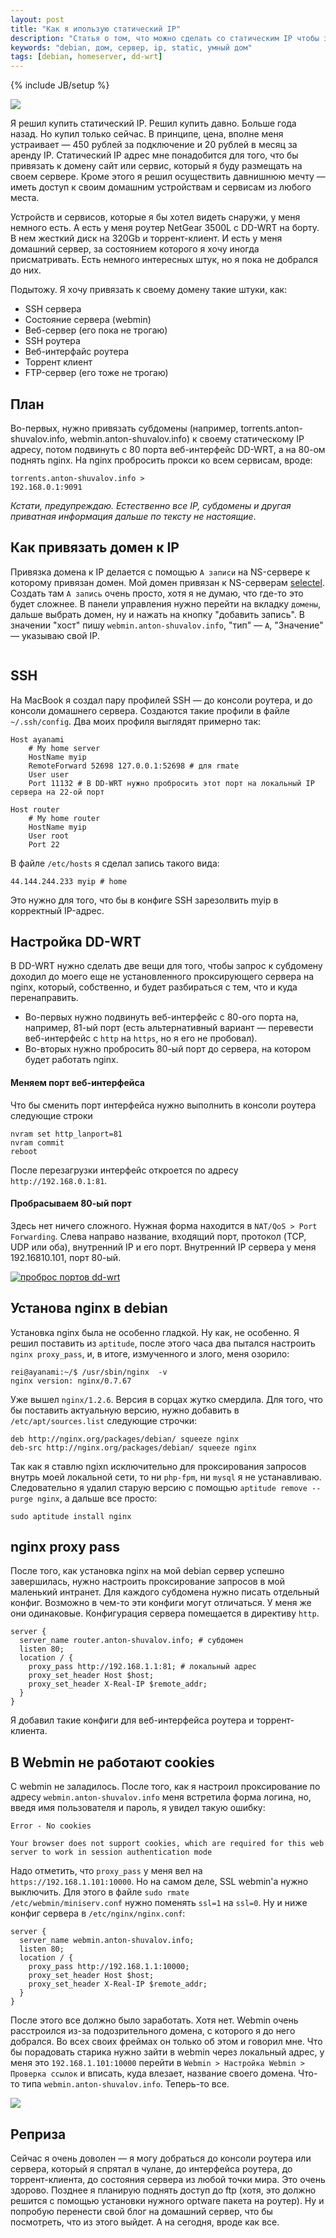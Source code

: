 ```yaml
---
layout: post
title: "Как я ипользую статический IP"
description: "Статья о том, что можно сделать со статическим IP чтобы значительно упростить себе жизнь. Цикл статей о том, как сделать домашний сервер."
keywords: "debian, дом, сервер, ip, static, умный дом"
tags: [debian, homeserver, dd-wrt]
---
```

{% include JB/setup %}

![](http://31808.selcdn.ru/it-prm/pics/ip-address-with-mouse.png)

Я решил купить статический IP. Решил купить давно. Больше года назад. Но купил только сейчас. В принципе, цена, вполне меня устраивает — 450 рублей  за подключение и 20 рублей в месяц за аренду IP. Статический IP адрес мне понадобится для того, что бы привязать к домену сайт или сервис, который я буду размещать на своем сервере. Кроме этого я решил осуществить давнишнюю мечту — иметь доступ к своим домашним устройствам и сервисам из любого места.

Устройств и сервисов, которые я бы хотел видеть снаружи, у меня немного есть. А есть у меня роутер NetGear 3500L с DD-WRT на борту. В нем жесткий диск на 320Gb и торрент-клиент. И есть у меня домашний сервер, за состоянием которого я хочу иногда присматривать. Есть немного интересных штук, но я пока не добрался до них. 

Подытожу. Я хочу привязать к своему домену такие штуки, как: 

<ul>
	<li>SSH сервера</li>
	<li>Состояние сервера (webmin)</li>
	<li>Веб-сервер (его пока не трогаю)</li>
	<li>SSH роутера</li>
	<li>Веб-интерфайс роутера</li>
	<li>Торрент клиент</li>
	<li>FTP-сервер (его тоже не трогаю)</li>
</ul>        
 
 
## План

Во-первых, нужно привязать субдомены (например, torrents.anton-shuvalov.info, webmin.anton-shuvalov.info) к своему статическому IP адресу, потом подвинуть с 80 порта веб-интерфейс DD-WRT, а на 80-ом поднять nginx. На nginx пробросить прокси ко всем сервисам, вроде: <pre><code>torrents.anton-shuvalov.info > 192.168.0.1:9091</code></pre> *Кстати, предупреждаю. Естественно все IP, субдомены и другая приватная информация дальше по тексту не настоящие*.

## Как привязать домен к IP

Привязка домена к IP делается с помощью `A записи` на NS-сервере к которому привязан домен. Мой домен привязан к NS-серверам [selectel][]. Создать там `A запись` очень просто, хотя я не думаю, что где-то это будет сложнее. В панели управления нужно перейти на вкладку `домены`, дальше выбрать домен, ну и нажать на кнопку "добавить запись". В значении "хост" пишу `webmin.anton-shuvalov.info`, "тип" — `A`, "Значение" — указываю свой IP. 

<a href="http://31808.selcdn.ru/it-prm/pics/selectel-domains.jpg"><img src="http://31808.selcdn.ru/it-prm/pics/selectel-domains.jpg" alt=""></a>

## SSH 

На MacBook я создал пару профилей SSH — до консоли роутера, и до консоли домашнего сервера. Создаются такие профили в файле `~/.ssh/config`. Два моих профиля выглядят примерно так:

<pre><code>Host ayanami
	# My home server
	HostName myip
	RemoteForward 52698 127.0.0.1:52698 # для rmate
	User user
	Port 11132 # В DD-WRT нужно пробросить этот порт на локальный IP сервера на 22-ой порт
	
Host router
	# My home router
	HostName myip
	User root
	Port 22</code></pre> 
	
В файле `/etc/hosts` я сделал запись такого вида:
<pre><code>44.144.244.233 myip # home</code></pre>
Это нужно для того, что бы в конфиге SSH зарезолвить myip в корректный IP-адрес.


## Настройка DD-WRT 

В DD-WRT нужно сделать две вещи для того, чтобы запрос к субдомену доходил до моего еще не установленного проксирующего сервера на nginx, который, собственно, и будет разбираться с тем, что и куда перенаправить. 
*	Во-первых нужно подвинуть веб-интерфейс с 80-ого порта на, например, 81-ый порт (есть альтернативный вариант — перевести веб-интерфейс с `http` на `https`, но я его не пробовал). 
*	Во-вторых нужно пробросить 80-ый порт до сервера, на котором будет работать nginx. 

#### Меняем порт веб-интерфейса

Что бы сменить порт интерфейса нужно выполнить в консоли роутера следующие строки 
<pre><code>nvram set http_lanport=81
nvram commit
reboot</code></pre>
После перезагрузки интерфейс откроется по адресу `http://192.168.0.1:81`.

#### Пробрасываем 80-ый порт

Здесь нет ничего сложного. Нужная форма находится в `NAT/QoS > Port Forwarding`. Слева направо название, входящий порт, протокол (TCP, UDP или оба), внутренний IP и его порт. Внутренний IP сервера у меня 192.16810.101, порт 80-ый.

<a href="http://31808.selcdn.ru/it-prm/pics/dd-wrt_port-forwerding.jpg"><img src="http://31808.selcdn.ru/it-prm/pics/dd-wrt_port-forwerding.jpg" alt="проброс портов dd-wrt" /></a>


## Установа nginx в debian

Установка nginx была не особенно гладкой. Ну как, не особенно. Я решил поставить из `aptitude`, после этого часа два пытался настроить `nginx proxy_pass`, и, в итоге, измученного и злого, меня озорило:
<pre><code>rei@ayanami:~/$ /usr/sbin/nginx  -v
nginx version: nginx/0.7.67</code></pre>
Уже вышел `nginx/1.2.6`. Версия в сорцах жутко смердила. 
Для того, что бы поставить актуальную версию, нужно добавить в `/etc/apt/sources.list` следующие строчки:
<pre><code>deb http://nginx.org/packages/debian/ squeeze nginx
deb-src http://nginx.org/packages/debian/ squeeze nginx</code></pre>
Так как я ставлю ngixn исключительно для проксирования запросов внутрь моей локальной сети, то ни `php-fpm`, ни `mysql` я не устанавливаю. Следовательно я удалил старую версию с помощью `aptitude remove --purge nginx`, а дальше все просто:
<pre><code>sudo aptitude install nginx</code></pre>


## nginx proxy pass

После того, как установка nginx на мой debian сервер успешно завершилась, нужно настроить проксирование запросов в мой маленький интранет. Для каждого субдомена нужно писать отдельный конфиг. Возможно в чем-то эти конфиги могут отличаться. У меня же они одинаковые. Конфигурация сервера помещается в директиву `http`.

<pre><code>server {
  server_name router.anton-shuvalov.info; # субдомен
  listen 80;
  location / {
    proxy_pass http://192.168.1.1:81; # локальный адрес
    proxy_set_header Host $host;
    proxy_set_header X-Real-IP $remote_addr;
  }
}</code></pre>
	
Я добавил такие конфиги для веб-интерфейса роутера и торрент-клиента. 
	
	
## В Webmin не работают cookies

С webmin не заладилось. После того, как я настроил проксирование по адресу `webmin.anton-shuvalov.info` меня встретила форма логина, но, введя имя пользователя и пароль, я увидел такую ошибку: 

<pre><code>Error - No cookies
	
Your browser does not support cookies, which are required for this web server to work in session authentication mode</code></pre>

Надо отметить, что `proxy_pass` у меня вел на `https://192.168.1.101:10000`. Но на самом деле, SSL webmin'а нужно выключить. Для этого в файле <code>sudo rmate /etc/webmin/miniserv.conf</code> нужно поменять `ssl=1` на `ssl=0`. Ну и ниже конфиг сервера в `/etc/nginx/nginx.conf`:

<pre><code>server {
  server_name webmin.anton-shuvalov.info; 
  listen 80;
  location / {
    proxy_pass http://192.168.1.1:10000;
    proxy_set_header Host $host;
    proxy_set_header X-Real-IP $remote_addr;
  }
}</code></pre>

После этого все должно было заработать. Хотя нет. Webmin очень расстроился из-за подозрительного домена, с которого я до него добрался. Во всех своих фреймах он только об этом и говорил мне. Что бы порадовать старика нужно зайти в webmin через локальный адрес, у меня это `192.168.1.101:10000` перейти в `Webmin > Настройка Webmin > Проверка ссылок` и вписать, куда влезает, название своего домена. Что-то типа `webmin.anton-shuvalov.info`. Теперь-то все.

![](http://31808.selcdn.ru/it-prm/pics/webmin.jpg)

## Реприза

Сейчас я очень доволен — я могу добраться до консоли роутера или сервера, который я спрятал в чулане, до интерфейса роутера, до торрент-клиента, до состояния сервера из любой точки мира. Это очень здорово. Позднее я планирую поднять доступ до ftp (хотя, это должно решится с помощью установки нужного optware пакета на роутер). Ну и попробую перенести свой блог на домашний сервер, что бы посмотреть, что из этого выйдет. А на сегодня, вроде как все.

[selectel]: http://selectel.ru